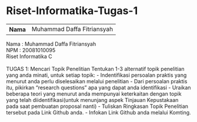 # Riset-Informatika-Tugas-1
<table>
  <tr>
    <th>Nama</th>
    <td>Muhammad Daffa Fitriansyah</td>
  </tr>
</table>
Nama : Muhammad Daffa Fitriansyah <br>
NPM  : 20081010095 <br>
Riset Informatika C <br><br>
TUGAS 1: Mencari Topik Penelitian
Tentukan 1-3 alternatif topik penelitian yang anda minati, untuk setiap topik:
-  Indentifikasi persoalan praktis yang menurut anda perlu diselesaikan melalui penelitian
-  Dari persoalan praktis itu, pikirkan “research questions” apa yang dapat anda identifikasi
-  Uraikan beberapa teori yang menurut anda mempunyai keterkaitan dengan topik yang telah diidentifikasi(untuk menunjang aspek Tinjauan Kepustakaan pada saat pembuatan proposal nanti)
-  Tuliskan Ringkasan Topik Penelitian tersebut pada Link Github anda.
-  Infokan Link Github anda melalui Komting.
